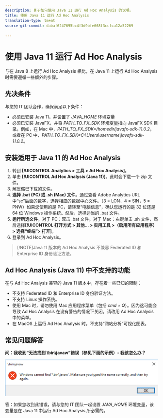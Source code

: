 ```yaml
---
description: 关于如何使用 Java 11 运行 Ad Hoc Analysis 的说明。
title: 使用 Java 11 运行 Ad Hoc Analysis
translation-type: tm+mt
source-git-commit: dabaf6247695bc4f3d9bfe668f3ccfca12a52269

---
```



# 使用 Java 11 运行 Ad Hoc Analysis

与在 Java 8 上运行 Ad Hoc Analysis 相比，在 Java 11 上运行 Ad Hoc Analysis 时需要遵循一些额外的步骤。

## 先决条件

与您的 IT 团队合作，确保满足以下条件：

* 必须已安装 Java 11，并设置了 *JAVA_HOME* 环境变量
* 必须已安装 JavaFX，并将 *PATH_TO_FX_SDK* 环境变量指向 JavaFX SDK 目录。例如，在 Mac 中，*PATH_TO_FX_SDK=/homedir/javafx-sdk-11.0.2*，或者在 PC 中，*PATH_TO_FX_SDK=C:\Users\username\javafx-sdk-11.0.2*。

## 安装适用于 Java 11 的 Ad Hoc Analysis

1. 转到 **[!UICONTROL Analytics > 工具 > Ad Hoc Analysis]**。
1. 单击 **[!UICONTROL Ad Hoc Analysis (Java 11)]**。此时会下载一个 zip 文件。
1. 解压缩已下载的文件。
1. **选择 .bat (PC) 或 .sh (Mac) 文件**。通过查看 Adobe Analytics URL 中“sc”后面的数字，选择相应的数据中心文件。（3 = LON，4 = SIN，5 = PNW）如果您使用的是 PC，请转至“电脑信息”，确认您运行的是 32 位还是 64 位 Windows 操作系统。然后，选择适当的 .bat 文件。
1. **运行所选文件**。对于 PC：双击 .bat 文件。对于 Mac：右键单击 .sh 文件，然后选择&#x200B;**[!UICONTROL 打开方式 > 其他... > 实用工具 >（启用所有应用程序）> 选择“终端”> 打开]**。
1. 登录到 Ad Hoc Analysis。

>[!NOTE]Java 11 版本的 Ad Hoc Analysis 不兼容 Federated ID 和 Enterprise ID 身份验证方法。

## Ad Hoc Analysis (Java 11) 中不支持的功能

在与 Ad Hoc Analysis 兼容的 Java 11 版本中，存在着一些已知的限制：

* 不支持 Federated ID 和 Enterprise ID 身份验证方法。
* 不支持 Linux 操作系统。
* 使用 Mac 时，请勿使用 Mac 应用程序菜单（包括 *cmd + Q*）。因为这可能会导致 Ad Hoc Analysis 在没有警告的情况下关闭。请改用 Ad Hoc Analysis 中的菜单。
* 在 MacOS 上运行 Ad Hoc Analysis 时，不支持“网站分析”可视化图表。

## 常见问题解答

**问：我收到“无法找到 \bin\javaw”错误（参见下面的示例）- 我该怎么办？**

![](/help/analyze/ad-hoc-analysis/assets/error-java.png)

答：如果您收到此错误，请与您的 IT 团队一起设置 *JAVA_HOME* 环境变量，该变量是在 Java 11 中运行 Ad Hoc Analysis 所必需的。
